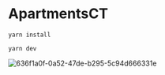 # ApartmentsCT

```
yarn install

```

```
yarn dev

```

![636f1a0f-0a52-47de-b295-5c94d666331e](https://github.com/user-attachments/assets/e49878ac-1ac9-4819-982c-d900d4b3e52b)
